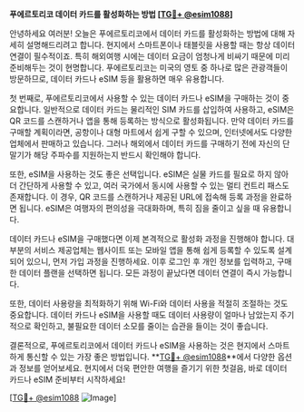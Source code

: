 **푸에르토리코 데이터 카드를 활성화하는 방법 [[TG💪+ @esim1088](https://t.me/s/esim1088)]**

안녕하세요 여러분! 오늘은 푸에르토리코에서 데이터 카드를 활성화하는 방법에 대해 자세히 설명해드리려고 합니다. 현지에서 스마트폰이나 태블릿을 사용할 때는 항상 데이터 연결이 필수적이죠. 특히 해외여행 시에는 데이터 요금이 엄청나게 비싸기 때문에 미리 준비해두는 것이 현명합니다. 푸에르토리코는 미국의 영토 중 하나로 많은 관광객들이 방문하므로, 데이터 카드나 eSIM 등을 활용하면 매우 유용합니다.

첫 번째로, 푸에르토리코에서 사용할 수 있는 데이터 카드나 eSIM을 구매하는 것이 중요합니다. 일반적으로 데이터 카드는 물리적인 SIM 카드를 삽입하여 사용하고, eSIM은 QR 코드를 스캔하거나 앱을 통해 등록하는 방식으로 활성화됩니다. 만약 데이터 카드를 구매할 계획이라면, 공항이나 대형 마트에서 쉽게 구할 수 있으며, 인터넷에서도 다양한 업체에서 판매하고 있습니다. 그러나 해외에서 데이터 카드를 구매하기 전에 자신의 단말기가 해당 주파수를 지원하는지 반드시 확인해야 합니다.

또한, eSIM을 사용하는 것도 좋은 선택입니다. eSIM은 실물 카드를 필요로 하지 않아 더 간단하게 사용할 수 있고, 여러 국가에서 동시에 사용할 수 있는 멀티 컨트리 패스도 존재합니다. 이 경우, QR 코드를 스캔하거나 제공된 URL에 접속해 등록 과정을 완료하면 됩니다. eSIM은 여행자의 편의성을 극대화하며, 특히 짐을 줄이고 싶을 때 유용합니다.

데이터 카드나 eSIM을 구매했다면 이제 본격적으로 활성화 과정을 진행해야 합니다. 대부분의 서비스 제공업체는 웹사이트 또는 모바일 앱을 통해 쉽게 등록할 수 있도록 설계되어 있으니, 먼저 가입 과정을 진행하세요. 이후 로그인 후 개인 정보를 입력하고, 구매한 데이터 플랜을 선택하면 됩니다. 모든 과정이 끝났다면 데이터 연결이 즉시 가능합니다.

또한, 데이터 사용량을 최적화하기 위해 Wi-Fi와 데이터 사용을 적절히 조절하는 것도 중요합니다. 데이터 카드나 eSIM을 사용할 때도 데이터 사용량이 얼마나 남았는지 주기적으로 확인하고, 불필요한 데이터 소모를 줄이는 습관을 들이는 것이 좋습니다.

결론적으로, 푸에르토리코에서 데이터 카드나 eSIM을 사용하는 것은 현지에서 스마트하게 통신할 수 있는 가장 좋은 방법입니다. **[TG💪+ @esim1088](https://t.me/s/esim1088)**에서 다양한 옵션과 정보를 얻어보세요. 현지에서 더욱 편안한 여행을 즐기기 위한 첫걸음, 바로 데이터 카드나 eSIM 준비부터 시작하세요!

[[TG💪+ @esim1088](https://t.me/s/esim1088) ![Image](https://i.postimg.cc/Y0z9fWf4/image.png)]